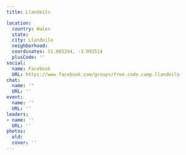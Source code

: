 ```yaml
---
title: Llandeilo

location:
  country: Wales
  state: 
  city: Llandeilo
  neighborhood: 
  coordinates: 51.885394, -3.992514
  plusCode: ''
social:
  name: Facebook
  URL: https://www.facebook.com/groups/free.code.camp.llandeilo
chat:
  name: ''
  URL: ''
event:
  name: ''
  URL: ''
leaders:
- name: ''
  URL: ''
photos:
  old: 
  cover: ''
---
```

